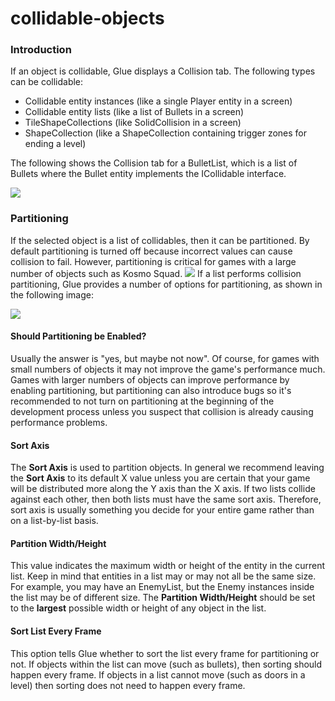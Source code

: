 # collidable-objects

### Introduction

If an object is collidable, Glue displays a Collision tab. The following types can be collidable:

* Collidable entity instances (like a single Player entity in a screen)
* Collidable entity lists (like a list of Bullets in a screen)
* TileShapeCollections (like SolidCollision in a screen)
* ShapeCollection (like a ShapeCollection containing trigger zones for ending a level)

The following shows the Collision tab for a BulletList, which is a list of Bullets where the Bullet entity implements the ICollidable interface.

![](../../../../media/2021-03-img\_6040f2f675be3.png)

### Partitioning

If the selected object is a list of collidables, then it can be partitioned. By default partitioning is turned off because incorrect values can cause collision to fail. However, partitioning is critical for games with a large number of objects such as Kosmo Squad. ![](https://cdn.akamai.steamstatic.com/steam/apps/1448070/ss\_61c7bc5936ca829c8ea8da9ba38fd17cdb82b100.1920x1080.jpg?t=1605029685) If a list performs collision partitioning, Glue provides a number of options for partitioning, as shown in the following image:

![](../../../../media/2021-03-img\_6040fe7465256.png)

#### Should Partitioning be Enabled?

Usually the answer is "yes, but maybe not now". Of course, for games with small numbers of objects it may not improve the game's performance much. Games with larger numbers of objects can improve performance by enabling partitioning, but partitioning can also introduce bugs so it's recommended to not turn on partitioning at the beginning of the development process unless you suspect that collision is already causing performance problems.

#### Sort Axis

The **Sort Axis** is used to partition objects. In general we recommend leaving the **Sort Axis** to its default X value unless you are certain that your game will be distributed more along the Y axis than the X axis. If two lists collide against each other, then both lists must have the same sort axis. Therefore, sort axis is usually something you decide for your entire game rather than on a list-by-list basis.

#### Partition Width/Height

This value indicates the maximum width or height of the entity in the current list. Keep in mind that entities in a list may or may not all be the same size. For example, you may have an EnemyList, but the Enemy instances inside the list may be of different size. The **Partition Width/Height** should be set to the **largest** possible width or height of any object in the list.

#### Sort List Every Frame

This option tells Glue whether to sort the list every frame for partitioning or not. If objects within the list can move (such as bullets), then sorting should happen every frame. If objects in a list cannot move (such as doors in a level) then sorting does not need to happen every frame.     &#x20;
